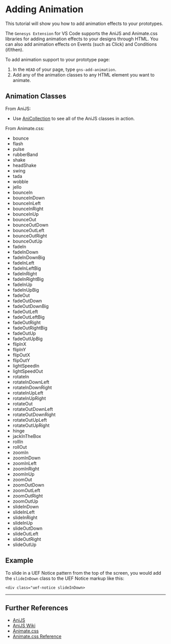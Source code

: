 Adding Animation
================

This tutorial will show you how to add animation effects to your prototypes.

The `Genesys Extension` for VS Code supports the AniJS and Animate.css libraries for adding animation effects to your designs through HTML. You can also add animation effects on Events (such as Click) and Conditions (if/then).

To add animation support to your prototype page:

1. In the <code>HEAD</code> of your page, type <code>gns-add-animation</code>.
2. Add any of the animation classes to any HTML element you want to animate.

Animation Classes
-----------------

From AniJS:

- Use [AniCollection](http://anicollection.github.io/#/)  to see all of the AniJS classes in action.

From Animate.css:

- bounce
- flash
- pulse
- rubberBand
- shake
- headShake
- swing
- tada
- wobble
- jello
- bounceIn
- bounceInDown
- bounceInLeft
- bounceInRight
- bounceInUp
- bounceOut
- bounceOutDown
- bounceOutLeft
- bounceOutRight
- bounceOutUp
- fadeIn
- fadeInDown
- fadeInDownBig
- fadeInLeft
- fadeInLeftBig
- fadeInRight
- fadeInRightBig
- fadeInUp
- fadeInUpBig
- fadeOut
- fadeOutDown
- fadeOutDownBig
- fadeOutLeft
- fadeOutLeftBig
- fadeOutRight
- fadeOutRightBig
- fadeOutUp
- fadeOutUpBig
- flipInX
- flipInY
- flipOutX
- flipOutY
- lightSpeedIn
- lightSpeedOut
- rotateIn
- rotateInDownLeft
- rotateInDownRight
- rotateInUpLeft
- rotateInUpRight
- rotateOut
- rotateOutDownLeft
- rotateOutDownRight
- rotateOutUpLeft
- rotateOutUpRight
- hinge
- jackInTheBox
- rollIn
- rollOut
- zoomIn
- zoomInDown
- zoomInLeft
- zoomInRight
- zoomInUp
- zoomOut
- zoomOutDown
- zoomOutLeft
- zoomOutRight
- zoomOutUp
- slideInDown
- slideInLeft
- slideInRight
- slideInUp
- slideOutDown
- slideOutLeft
- slideOutRight
- slideOutUp

Example
-------

To slide in a UEF Notice pattern from the top of the screen, you would add the <code>slideInDown</code> class to the UEF Notice markup like this:

````
<div class="uef-notice slideInDown>
````

----------------------------------------------------------

Further References
------------------

- [AniJS](http://anijs.github.io/)
- [AniJS Wiki](https://github.com/anijs/anijs/wiki)
- [Animate.css](https://daneden.github.io/animate.css/)
- [Animate.css Reference](https://github.com/daneden/animate.css)
